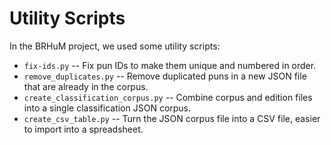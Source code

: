 # Utility Scripts

In the BRHuM project, we used some utility scripts:

- `fix-ids.py` -- Fix pun IDs to make them unique and numbered in order.
- `remove_duplicates.py` -- Remove duplicated puns in a new JSON file that are already in the corpus.
- `create_classification_corpus.py` -- Combine corpus and edition files into a single classification JSON corpus.
- `create_csv_table.py` -- Turn the JSON corpus file into a CSV file, easier to import into a spreadsheet.
